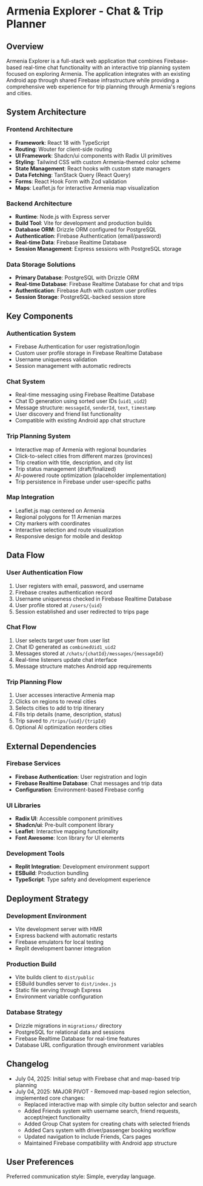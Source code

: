 # Armenia Explorer - Chat & Trip Planner

## Overview

Armenia Explorer is a full-stack web application that combines Firebase-based real-time chat functionality with an interactive trip planning system focused on exploring Armenia. The application integrates with an existing Android app through shared Firebase infrastructure while providing a comprehensive web experience for trip planning through Armenia's regions and cities.

## System Architecture

### Frontend Architecture
- **Framework**: React 18 with TypeScript
- **Routing**: Wouter for client-side routing
- **UI Framework**: Shadcn/ui components with Radix UI primitives
- **Styling**: Tailwind CSS with custom Armenia-themed color scheme
- **State Management**: React hooks with custom state managers
- **Data Fetching**: TanStack Query (React Query)
- **Forms**: React Hook Form with Zod validation
- **Maps**: Leaflet.js for interactive Armenia map visualization

### Backend Architecture
- **Runtime**: Node.js with Express server
- **Build Tool**: Vite for development and production builds
- **Database ORM**: Drizzle ORM configured for PostgreSQL
- **Authentication**: Firebase Authentication (email/password)
- **Real-time Data**: Firebase Realtime Database
- **Session Management**: Express sessions with PostgreSQL storage

### Data Storage Solutions
- **Primary Database**: PostgreSQL with Drizzle ORM
- **Real-time Database**: Firebase Realtime Database for chat and trips
- **Authentication**: Firebase Auth with custom user profiles
- **Session Storage**: PostgreSQL-backed session store

## Key Components

### Authentication System
- Firebase Authentication for user registration/login
- Custom user profile storage in Firebase Realtime Database
- Username uniqueness validation
- Session management with automatic redirects

### Chat System
- Real-time messaging using Firebase Realtime Database
- Chat ID generation using sorted user IDs (`uid1_uid2`)
- Message structure: `messageId`, `senderId`, `text`, `timestamp`
- User discovery and friend list functionality
- Compatible with existing Android app chat structure

### Trip Planning System
- Interactive map of Armenia with regional boundaries
- Click-to-select cities from different marzes (provinces)
- Trip creation with title, description, and city list
- Trip status management (draft/finalized)
- AI-powered route optimization (placeholder implementation)
- Trip persistence in Firebase under user-specific paths

### Map Integration
- Leaflet.js map centered on Armenia
- Regional polygons for 11 Armenian marzes
- City markers with coordinates
- Interactive selection and route visualization
- Responsive design for mobile and desktop

## Data Flow

### User Authentication Flow
1. User registers with email, password, and username
2. Firebase creates authentication record
3. Username uniqueness checked in Firebase Realtime Database
4. User profile stored at `/users/{uid}`
5. Session established and user redirected to trips page

### Chat Flow
1. User selects target user from user list
2. Chat ID generated as `combinedUid1_uid2`
3. Messages stored at `/chats/{chatId}/messages/{messageId}`
4. Real-time listeners update chat interface
5. Message structure matches Android app requirements

### Trip Planning Flow
1. User accesses interactive Armenia map
2. Clicks on regions to reveal cities
3. Selects cities to add to trip itinerary
4. Fills trip details (name, description, status)
5. Trip saved to `/trips/{uid}/{tripId}`
6. Optional AI optimization reorders cities

## External Dependencies

### Firebase Services
- **Firebase Authentication**: User registration and login
- **Firebase Realtime Database**: Chat messages and trip data
- **Configuration**: Environment-based Firebase config

### UI Libraries
- **Radix UI**: Accessible component primitives
- **Shadcn/ui**: Pre-built component library
- **Leaflet**: Interactive mapping functionality
- **Font Awesome**: Icon library for UI elements

### Development Tools
- **Replit Integration**: Development environment support
- **ESBuild**: Production bundling
- **TypeScript**: Type safety and development experience

## Deployment Strategy

### Development Environment
- Vite development server with HMR
- Express backend with automatic restarts
- Firebase emulators for local testing
- Replit development banner integration

### Production Build
- Vite builds client to `dist/public`
- ESBuild bundles server to `dist/index.js`
- Static file serving through Express
- Environment variable configuration

### Database Strategy
- Drizzle migrations in `migrations/` directory
- PostgreSQL for relational data and sessions
- Firebase Realtime Database for real-time features
- Database URL configuration through environment variables

## Changelog
- July 04, 2025: Initial setup with Firebase chat and map-based trip planning
- July 04, 2025: MAJOR PIVOT - Removed map-based region selection, implemented core changes:
  * Replaced interactive map with simple city button selector and search
  * Added Friends system with username search, friend requests, accept/reject functionality
  * Added Group Chat system for creating chats with selected friends
  * Added Cars system with driver/passenger booking workflow
  * Updated navigation to include Friends, Cars pages
  * Maintained Firebase compatibility with Android app structure

## User Preferences

Preferred communication style: Simple, everyday language.